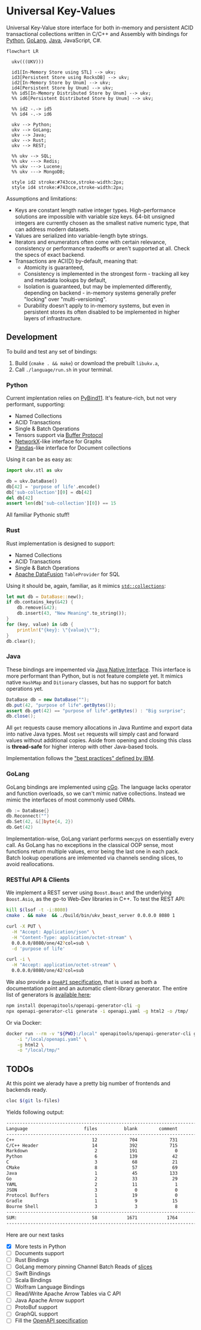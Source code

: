 # Universal Key-Values

Universal Key-Value store interface for both in-memory and persistent ACID transactional collections written in C/C++ and Assembly with bindings for [Python](#python), [GoLang](#golang), [Java](#java), JavaScript, C#.

```mermaid
flowchart LR
  
  ukv(((UKV)))

  id1[In-Memory Store using STL] --> ukv;
  id3[Persistent Store using RocksDB] --> ukv;
  id2[In-Memory Store by Unum] --> ukv;
  id4[Persistent Store by Unum] --> ukv;
  %% id5[In-Memory Distributed Store by Unum] --> ukv;
  %% id6[Persistent Distributed Store by Unum] --> ukv;
  
  %% id2 -.-> id5 
  %% id4 -.-> id6 
  
  ukv --> Python;
  ukv --> GoLang;
  ukv --> Java;
  ukv --> Rust;
  ukv --> REST;
  
  %% ukv --> SQL;
  %% ukv ---> Redis;
  %% ukv ---> Lucene;
  %% ukv ---> MongoDB;
  
  style id2 stroke:#743cce,stroke-width:2px;
  style id4 stroke:#743cce,stroke-width:2px;
```

Assumptions and limitations:

* Keys are constant length native integer types. High-performance solutions are impossible with variable size keys. 64-bit unsigned integers are currently chosen as the smallest native numeric type, that can address modern datasets.
* Values are serialized into variable-length byte strings.
* Iterators and enumerators often come with certain relevance, consistency or performance tradeoffs or aren't supported at all. Check the specs of exact backend.
* Transactions are ACI(D) by-default, meaning that:
  * Atomicity is guaranteed,
  * Consistency is implemented in the strongest form - tracking all key and metadata lookups by default,
  * Isolation is guaranteed, but may be implemented differently, depending on backend - in-memory systems generally prefer "locking" over "multi-versioning".
  * Durability doesn't apply to in-memory systems, but even in persistent stores its often disabled to be implemented in higher layers of infrastructure.

## Development

To build and test any set of bindings:

1. Build (`cmake . && make`) or download the prebuilt `libukv.a`,
2. Call `./language/run.sh` in your terminal.

### Python

Current implentation relies on [PyBind11](https://github.com/pybind/pybind11).
It's feature-rich, but not very performant, supporting:

* Named Collections
* ACID Transactions
* Single & Batch Operations
* Tensors support via [Buffer Protocol](https://docs.python.org/3/c-api/buffer.html)
* [NetworkX](https://networkx.org)-like interface for Graphs
* [Pandas](https://pandas.pydata.org)-like interface for Document collections

Using it can be as easy as:

```python
import ukv.stl as ukv

db = ukv.DataBase()
db[42] = 'purpose of life'.encode()
db['sub-collection'][0] = db[42]
del db[42]
assert len(db['sub-collection'][0]) == 15
```

All familiar Pythonic stuff!

### Rust

Rust implementation is designed to support:

* Named Collections
* ACID Transactions
* Single & Batch Operations
* [Apache DataFusion](https://arrow.apache.org/datafusion/) `TableProvider` for SQL

Using it should be, again, familiar, as it mimics [`std::collections`](https://doc.rust-lang.org/std/collections/hash_map/struct.HashMap.html):

```rust
let mut db = DataBase::new();
if db.contains_key(&42) {
    db.remove(&42);
    db.insert(43, "New Meaning".to_string());
}
for (key, value) in &db {
    println!("{key}: \"{value}\"");
}
db.clear();
```

### Java

These bindings are impemented via [Java Native Interface](https://docs.oracle.com/javase/8/docs/technotes/guides/jni/spec/jniTOC.html).
This interface is more performant than Python, but is not feature complete yet.
It mimics native `HashMap` and `Ditionary` classes, but has no support for batch operations yet.

```java
DataBase db = new DataBase("");
db.put(42, "purpose of life".getBytes());
assert db.get(42) == "purpose of life".getBytes() : "Big surprise";
db.close();
```

All `get` requests cause memory allocations in Java Runtime and export data into native Java types.
Most `set` requests will simply cast and forward values without additional copies.
Aside from opening and closing this class is **thread-safe** for higher interop with other Java-based tools.

Implementation follows the ["best practices" defined by IBM](https://developer.ibm.com/articles/j-jni/).

### GoLang

GoLang bindings are implemented using [cGo](https://pkg.go.dev/cmd/cgo).
The language lacks operator and function overloads, so we can't mimic native collections.
Instead we mimic the interfaces of most commonly used ORMs.

```go
db := DataBase{}
db.Reconnect("")
db.Set(42, &[]byte{4, 2})
db.Get(42)
```

Implementation-wise, GoLang variant performs `memcpy`s on essentially every call.
As GoLang has no exceptions in the classical OOP sense, most functions return multiple values, error being the last one in each pack.
Batch lookup operations are imlemented via channels sending slices, to avoid reallocations.

### RESTful API & Clients

We implement a REST server using `Boost.Beast` and the underlying `Boost.Asio`, as the go-to Web-Dev libraries in C++.
To test the REST API:

```sh
kill $(lsof -t -i:8080)
cmake . && make  && ./build/bin/ukv_beast_server 0.0.0.0 8080 1

curl -X PUT \
  -H "Accept: Application/json" \
  -H "Content-Type: application/octet-stream" \
  0.0.0.0/8080/one/42?col=sub \
  -d 'purpose of life'

curl -i \
  -H "Accept: application/octet-stream" \
  0.0.0.0/8080/one/42?col=sub
```

We also provide a [`OneAPI` specification](/openapi.yaml), that is used as both a documentation point and an automatic client-library generator.
The entire list of generators is [available here](https://openapi-generator.tech/docs/generators/);

```sh
npm install @openapitools/openapi-generator-cli -g
npx openapi-generator-cli generate -i openapi.yaml -g html2 -o /tmp/
```

Or via Docker:

```sh
docker run --rm -v "${PWD}:/local" openapitools/openapi-generator-cli generate \
    -i "/local/openapi.yaml" \
    -g html2 \
    -o "/local/tmp/"
```

## TODOs

At this point we alerady have a pretty big number of frontends and backends ready.

```sh
cloc $(git ls-files)
```

Yields following output:

```txt
-------------------------------------------------------------------------------
Language                     files          blank        comment           code
-------------------------------------------------------------------------------
C++                             12            704            731           3615
C/C++ Header                    14            392            715           1536
Markdown                         2            191              0            524
Python                           6            139             42            421
C                                3             68             21            323
CMake                            8             57             69            230
Java                             1             45            133            150
Go                               2             33             29            131
YAML                             2             11              1            104
JSON                             3              0              0             79
Protocol Buffers                 1             19              0             49
Gradle                           1              9             15             34
Bourne Shell                     3              3              8             15
-------------------------------------------------------------------------------
SUM:                            58           1671           1764           7211
-------------------------------------------------------------------------------
```

Here are our next tasks

* [x] More tests in Python
* [ ] Documents support
* [ ] Rust Bindings
* [ ] GoLang memory pinning Channel Batch Reads of [slices](https://stackoverflow.com/a/36546929)
* [ ] Swift Bindings
* [ ] Scala Bindings
* [ ] Wolfram Language Bindings
* [ ] Read/Write Apache Arrow Tables via C API
* [ ] Java Apache Arrow support
* [ ] ProtoBuf support
* [ ] GraphQL support
* [ ] Fill the [OpenAPI specification](openapi.yaml)
